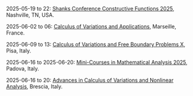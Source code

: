 2025-05-19 to 22: [Shanks Conference Constructive Functions 2025](https://my.vanderbilt.edu/constructivefunctions2025/ "This conference focuses on constructive functions, covering approximation theory, orthogonal polynomials, and numerical analysis. Topics include function reconstruction, computational harmonic analysis, and applications in signal processing and scientific computing, emphasizing mathematical tools for constructive approximations."), Nashville, TN, USA.

2025-06-02 to 06: [Calculus of Variations and Applications](https://www.cirm-math.fr/fr/evenements/calculus-of-variations-and-applications-2/ "The conference explores calculus of variations, focusing on applications in physics and materials science. Topics include energy minimization, nonlinear PDEs, and optimal transport. Discussions cover modeling physical systems like fluid dynamics and elasticity, advancing mathematical techniques for real-world problems."), Marseille, France.

2025-06-09 to 13: [Calculus of Variations and Free Boundary Problems X](https://cvgmt.sns.it/events/?year=2025 "The workshop focuses on calculus of variations and free boundary problems, exploring mathematical models in physics. Topics include phase transitions, minimal surfaces, and obstacle problems. Discussions cover applications in fluid dynamics and materials science, emphasizing PDE-based solutions."), Pisa, Italy.

2025-06-16 to 2025-06-20: [Mini-Courses in Mathematical Analysis 2025](https://www.math.unipd.it/~scandali/mcma25.html "The mini-courses cover mathematical analysis, focusing on applications in physics. Topics include functional inequalities, PDEs, and harmonic analysis. Discussions explore applications in fluid dynamics, quantum mechanics, and materials science, emphasizing analytical techniques."), Padova, Italy.

2025-06-16 to 20: [Advances in Calculus of Variations and Nonlinear Analysis](https://cvgmt.sns.it/event/1012/ "The conference explores calculus of variations and nonlinear analysis, with applications in physics. Topics include variational methods, PDEs, and optimization. Discussions cover applications in fluid dynamics, materials science, and quantum mechanics, emphasizing mathematical modeling of physical systems."), Brescia, Italy.

